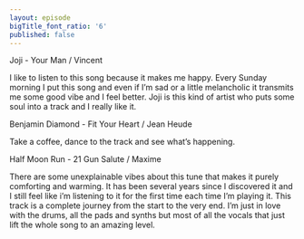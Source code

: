 ```yaml
---
layout: episode
bigTitle_font_ratio: '6'
published: false
---
```


Joji - Your Man / Vincent

I like to listen to this song because it makes me happy. Every Sunday morning I put this song and even if I’m sad or a little melancholic it transmits me some good vibe and I feel better. Joji is this kind of artist who puts some soul into a track and I really like it.

Benjamin Diamond - Fit Your Heart / Jean Heude

Take a coffee, dance to the track and see what’s happening.

Half Moon Run - 21 Gun Salute / Maxime

There are some unexplainable vibes about this tune that makes it purely comforting and warming. It has been several years since I discovered it and I still feel like i’m listening to it for the first time each time I’m playing it. This track is a complete journey from the start to the very end. I’m just in love with the drums, all the pads and synths but most of all the vocals that just lift the whole song to an amazing level.
